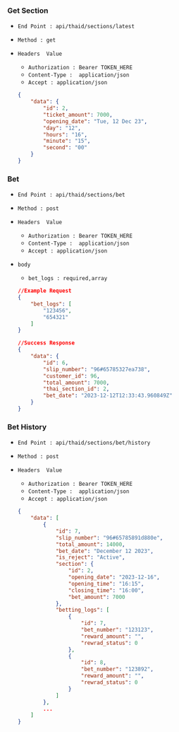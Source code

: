 ### Get Section

- `End Point : api/thaid/sections/latest`

- `Method : get`

- `Headers  Value  `

  -  `Authorization : Bearer TOKEN_HERE` 
  -  `Content-Type :  application/json`
  -  `Accept : application/json`

  ```json
  {
      "data": {
          "id": 2,
          "ticket_amount": 7000,
          "opening_date": "Tue, 12 Dec 23",
          "day": "12",
          "hours": "16",
          "minute": "15",
          "second": "00"
      }
  }
  ```



### Bet

- `End Point : api/thaid/sections/bet`

- `Method : post`

- `Headers  Value  `

  -  `Authorization : Bearer TOKEN_HERE` 
  -  `Content-Type :  application/json`
  -  `Accept : application/json`

- `body`

  - `bet_logs : required,array`

  ```json
  //Example Request
  {
      "bet_logs": [
          "123456",
          "654321"
      ]
  }
  
  //Success Response
  {
      "data": {
          "id": 6,
          "slip_number": "96#65785327ea738",
          "customer_id": 96,
          "total_amount": 7000,
          "thai_section_id": 2,
          "bet_date": "2023-12-12T12:33:43.960849Z"
      }
  }
  ```
  



### Bet History

- `End Point : api/thaid/sections/bet/history`

- `Method : post`

- `Headers  Value  `

  -  `Authorization : Bearer TOKEN_HERE` 
  -  `Content-Type :  application/json`
  -  `Accept : application/json`

  ```json
  {
      "data": [
          {
              "id": 7,
              "slip_number": "96#65785891d880e",
              "total_amount": 14000,
              "bet_date": "December 12 2023",
              "is_reject": "Active",
              "section": {
                  "id": 2,
                  "opening_date": "2023-12-16",
                  "opening_time": "16:15",
                  "closing_time": "16:00",
                  "bet_amount": 7000
              },
              "betting_logs": [
                  {
                      "id": 7,
                      "bet_number": "123123",
                      "reward_amount": "",
                      "rewrad_status": 0
                  },
                  {
                      "id": 8,
                      "bet_number": "123892",
                      "reward_amount": "",
                      "rewrad_status": 0
                  }
              ]
          },
          ...
      ]
  }
  ```

  
